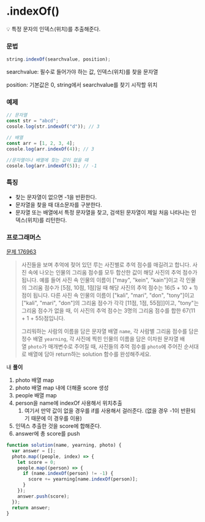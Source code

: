 # .indexOf()

<aside>
💡 특정 문자의 인덱스(위치)를 추출해준다.

</aside>

### 문법

```javascript
string.indexOf(searchvalue, position);
```

searchvalue: 필수로 들어가야 하는 값, 인덱스(위치)를 찾을 문자열

position: 기본값은 0, string에서 searchvalue를 찾기 시작할 위치

### 예제

```javascript
// 문자열
const str = "abcd";
cosole.log(str.indexOf("d")); // 3

// 배열
const arr = [1, 2, 3, 4];
cosole.log(arr.indexOf(4)); // 3

//문자열이나 배열에 찾는 값이 없을 때
cosole.log(arr.indexOf(5)); // -1
```

### 특징

- 찾는 문자열이 없으면 -1을 반환한다.
- 문자열을 찾을 때 대소문자를 구분한다.
- 문자열 또는 배열에서 특정 문자열을 찾고, 검색된 문자열이 제일 처음 나타나는 인덱스(위치)를 리턴한다.

### 프로그래머스

[문제 176963](https://school.programmers.co.kr/learn/courses/30/lessons/176963)

> 사진들을 보며 추억에 젖어 있던 루는 사진별로 추억 점수를 매길려고 합니다. 사진 속에 나오는 인물의 그리움 점수를 모두 합산한 값이 해당 사진의 추억 점수가 됩니다. 예를 들어 사진 속 인물의 이름이 ["may", "kein", "kain"]이고 각 인물의 그리움 점수가 [5점, 10점, 1점]일 때 해당 사진의 추억 점수는 16(5 + 10 + 1)점이 됩니다. 다른 사진 속 인물의 이름이 ["kali", "mari", "don", "tony"]이고 ["kali", "mari", "don"]의 그리움 점수가 각각 [11점, 1점, 55점]]이고, "tony"는 그리움 점수가 없을 때, 이 사진의 추억 점수는 3명의 그리움 점수를 합한 67(11 + 1 + 55)점입니다.
>
> 그리워하는 사람의 이름을 담은 문자열 배열 `name`, 각 사람별 그리움 점수를 담은 정수 배열 `yearning`, 각 사진에 찍힌 인물의 이름을 담은 이차원 문자열 배열 `photo`가 매개변수로 주어질 때, 사진들의 추억 점수를 `photo`에 주어진 순서대로 배열에 담아 return하는 solution 함수를 완성해주세요.

내 **풀이**

1. photo 배열 map
2. photo 배열 map 내에 더해줄 score 생성
3. people 배열 map
4. person을 name에 indexOf 사용해서 위치추출
   1. 여기서 만약 값이 없을 경우를 if를 사용해서 걸러준다. (없을 경우 -1이 반환되기 때문에 이 경우를 이용)
5. 인덱스 추출한 것을 score에 합해준다.
6. answer에 총 score를 push

```javascript
function solution(name, yearning, photo) {
  var answer = [];
  photo.map((people, index) => {
    let score = 0;
    people.map((person) => {
      if (name.indexOf(person) != -1) {
        score += yearning[name.indexOf(person)];
      }
    });
    answer.push(score);
  });
  return answer;
}
```
